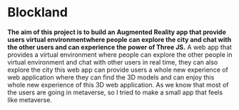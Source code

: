 # Blockland
**The aim of this project is to build an Augmented Reality app that provide users virtual environmentwhere people can explore the city and chat with the other users and can experience the power of Three JS.**
A web app that provides a virtual environment where people can explore the other people in virtual environment and chat with other users in real time, they can also explore the city this web app can provide users a whole new experience of web application where they can find the 3D models and can enjoy this whole new experience of this 3D web application. As we know that most of the users are going in metaverse, so I tried to make a small app that feels like metaverse.
